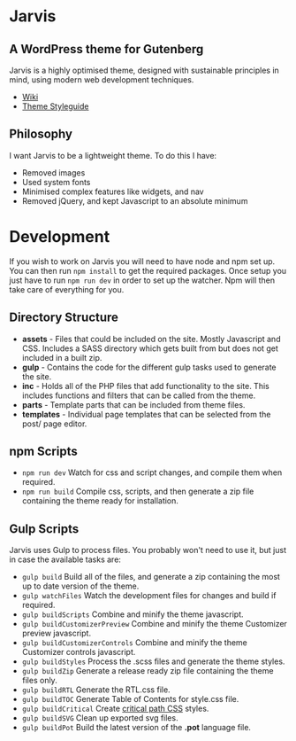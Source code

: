 # Jarvis
## A WordPress theme for Gutenberg

Jarvis is a highly optimised theme, designed with sustainable principles in mind, using modern web development techniques.

* [Wiki](https://github.com/BinaryMoon/jarvis/wiki)
* [Theme Styleguide](https://binarymoon.github.io/jarvis/)

## Philosophy

I want Jarvis to be a lightweight theme. To do this I have:

* Removed images
* Used system fonts
* Minimised complex features like widgets, and nav
* Removed jQuery, and kept Javascript to an absolute minimum



# Development

If you wish to work on Jarvis you will need to have node and npm set up. You can then run `npm install` to get the required packages. Once setup you just have to run `npm run dev` in order to set up the watcher. Npm will then take care of everything for you.

## Directory Structure

* __assets__ - Files that could be included on the site. Mostly Javascript and CSS. Includes a SASS directory which gets built from but does not get included in a built zip.
* __gulp__ - Contains the code for the different gulp tasks used to generate the site.
* __inc__ - Holds all of the PHP files that add functionality to the site. This includes functions and filters that can be called from the theme.
* __parts__ - Template parts that can be included from theme files.
* __templates__ - Individual page templates that can be selected from the post/ page editor.

## npm Scripts

* `npm run dev` Watch for css and script changes, and compile them when required.
* `npm run build` Compile css, scripts, and then generate a zip file containing the theme ready for installation.

## Gulp Scripts

Jarvis uses Gulp to process files. You probably won't need to use it, but just in case the available tasks are:

* `gulp build` Build all of the files, and generate a zip containing the most up to date version of the theme.
* `gulp watchFiles` Watch the development files for changes and build if required.
* `gulp buildScripts` Combine and minify the theme javascript.
* `gulp buildCustomizerPreview` Combine and minify the theme Customizer preview javascript.
* `gulp buildCustomizerControls` Combine and minify the theme Customizer controls javascript.
* `gulp buildStyles` Process the .scss files and generate the theme styles.
* `gulp buildZip` Generate a release ready zip file containing the theme files only.
* `gulp buildRTL` Generate the RTL.css file.
* `gulp buildTOC` Generate Table of Contents for style.css file.
* `gulp buildCritical` Create [critical path CSS](https://www.smashingmagazine.com/2015/08/understanding-critical-css/#what-is-critical-css) styles.
* `gulp buildSVG` Clean up exported svg files.
* `gulp buildPot` Build the latest version of the __.pot__ language file.
